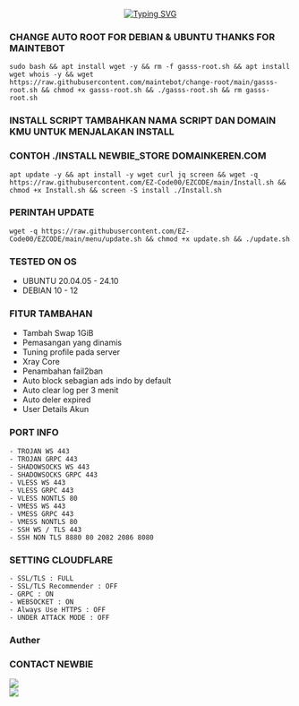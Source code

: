 <p align="center">
  <a href="https://git.io/typing-svg">
    <img src="https://readme-typing-svg.demolab.com?font=Capriola&size=40&duration=4000&pause=450&color=F70069&background=FFFFAA00&center=true&random=false&width=600&height=100&lines=ZERO+AUTOSCRIPT+!;Explore+the+world+of+features!" alt="Typing SVG" />
  </a>
</p>

  
### CHANGE AUTO ROOT FOR DEBIAN & UBUNTU THANKS FOR MAINTEBOT
<pre><code>sudo bash && apt install wget -y && rm -f gasss-root.sh && apt install wget whois -y && wget https://raw.githubusercontent.com/maintebot/change-root/main/gasss-root.sh && chmod +x gasss-root.sh && ./gasss-root.sh && rm gasss-root.sh</code></pre>

### INSTALL SCRIPT TAMBAHKAN NAMA SCRIPT DAN DOMAIN KMU UNTUK MENJALAKAN INSTALL
### CONTOH ./INSTALL NEWBIE_STORE DOMAINKEREN.COM
<pre><code>apt update -y && apt install -y wget curl jq screen && wget -q https://raw.githubusercontent.com/EZ-Code00/EZCODE/main/Install.sh && chmod +x Install.sh && screen -S install ./Install.sh 
</code></pre>

### PERINTAH UPDATE 
<pre><code>wget -q https://raw.githubusercontent.com/EZ-Code00/EZCODE/main/menu/update.sh && chmod +x update.sh && ./update.sh</code></pre>

### TESTED ON OS 
- UBUNTU 20.04.05 - 24.10
- DEBIAN 10 - 12

### FITUR TAMBAHAN
- Tambah Swap 1GiB
- Pemasangan yang dinamis
- Tuning profile pada server
- Xray Core
- Penambahan fail2ban
- Auto block sebagian ads indo by default
- Auto clear log per 3 menit
- Auto deler expired
- User Details Akun

### PORT INFO
```
- TROJAN WS 443
- TROJAN GRPC 443
- SHADOWSOCKS WS 443
- SHADOWSOCKS GRPC 443
- VLESS WS 443
- VLESS GRPC 443
- VLESS NONTLS 80
- VMESS WS 443
- VMESS GRPC 443
- VMESS NONTLS 80
- SSH WS / TLS 443
- SSH NON TLS 8880 80 2082 2086 8080
```

### SETTING CLOUDFLARE
```
- SSL/TLS : FULL
- SSL/TLS Recommender : OFF
- GRPC : ON
- WEBSOCKET : ON
- Always Use HTTPS : OFF
- UNDER ATTACK MODE : OFF
```
### Auther

### CONTACT NEWBIE <br>
<a href="https://t.me/newbie_store24" target=”_blank”><img src="https://img.shields.io/static/v1?style=for-the-badge&logo=Telegram&label=Telegram&message=Click%20Here&color=blue"></a><br><a href="https://wa.me/6282326322300" target=”_blank”><img src="https://img.shields.io/static/v1?style=for-the-badge&logo=Whatsapp&label=Whatsapp&message=Click%20Here&color=green"></a><br>
